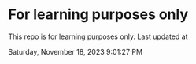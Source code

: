 # For learning purposes only
This repo is for learning purposes only.
Last updated at

Saturday, November 18, 2023 9:01:27 PM

